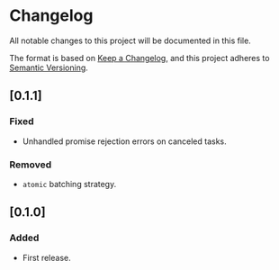 # Changelog

All notable changes to this project will be documented in this file.

The format is based on [Keep a Changelog](https://keepachangelog.com/en/1.0.0/),
and this project adheres to [Semantic Versioning](https://semver.org/spec/v2.0.0.html).

## [0.1.1]

### Fixed

- Unhandled promise rejection errors on canceled tasks.

### Removed

- `atomic` batching strategy.

## [0.1.0]

### Added

- First release.
